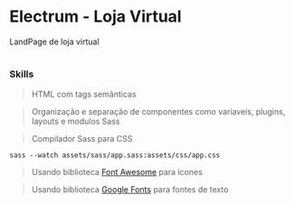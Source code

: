 # Electrum - Loja Virtual

LandPage de loja virtual

#

### Skills

> HTML com tags semânticas

> Organização e separação de componentes como variaveis, plugins, layouts e modulos Sass

> Compilador Sass para CSS

```comando do terminal
sass --watch assets/sass/app.sass:assets/css/app.css
```

> Usando biblioteca [Font Awesome](https://cdnjs.com/libraries/font-awesome) para ícones

> Usando biblioteca [Google Fonts](https://fonts.google.com/about) para fontes de texto
